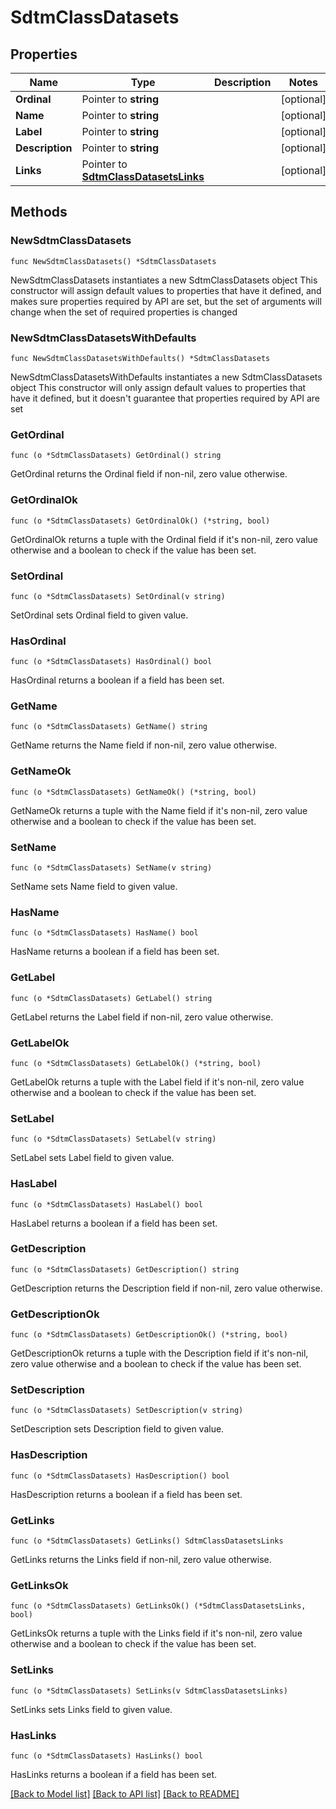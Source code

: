 # SdtmClassDatasets

## Properties

Name | Type | Description | Notes
------------ | ------------- | ------------- | -------------
**Ordinal** | Pointer to **string** |  | [optional] 
**Name** | Pointer to **string** |  | [optional] 
**Label** | Pointer to **string** |  | [optional] 
**Description** | Pointer to **string** |  | [optional] 
**Links** | Pointer to [**SdtmClassDatasetsLinks**](SdtmClassDatasetsLinks.md) |  | [optional] 

## Methods

### NewSdtmClassDatasets

`func NewSdtmClassDatasets() *SdtmClassDatasets`

NewSdtmClassDatasets instantiates a new SdtmClassDatasets object
This constructor will assign default values to properties that have it defined,
and makes sure properties required by API are set, but the set of arguments
will change when the set of required properties is changed

### NewSdtmClassDatasetsWithDefaults

`func NewSdtmClassDatasetsWithDefaults() *SdtmClassDatasets`

NewSdtmClassDatasetsWithDefaults instantiates a new SdtmClassDatasets object
This constructor will only assign default values to properties that have it defined,
but it doesn't guarantee that properties required by API are set

### GetOrdinal

`func (o *SdtmClassDatasets) GetOrdinal() string`

GetOrdinal returns the Ordinal field if non-nil, zero value otherwise.

### GetOrdinalOk

`func (o *SdtmClassDatasets) GetOrdinalOk() (*string, bool)`

GetOrdinalOk returns a tuple with the Ordinal field if it's non-nil, zero value otherwise
and a boolean to check if the value has been set.

### SetOrdinal

`func (o *SdtmClassDatasets) SetOrdinal(v string)`

SetOrdinal sets Ordinal field to given value.

### HasOrdinal

`func (o *SdtmClassDatasets) HasOrdinal() bool`

HasOrdinal returns a boolean if a field has been set.

### GetName

`func (o *SdtmClassDatasets) GetName() string`

GetName returns the Name field if non-nil, zero value otherwise.

### GetNameOk

`func (o *SdtmClassDatasets) GetNameOk() (*string, bool)`

GetNameOk returns a tuple with the Name field if it's non-nil, zero value otherwise
and a boolean to check if the value has been set.

### SetName

`func (o *SdtmClassDatasets) SetName(v string)`

SetName sets Name field to given value.

### HasName

`func (o *SdtmClassDatasets) HasName() bool`

HasName returns a boolean if a field has been set.

### GetLabel

`func (o *SdtmClassDatasets) GetLabel() string`

GetLabel returns the Label field if non-nil, zero value otherwise.

### GetLabelOk

`func (o *SdtmClassDatasets) GetLabelOk() (*string, bool)`

GetLabelOk returns a tuple with the Label field if it's non-nil, zero value otherwise
and a boolean to check if the value has been set.

### SetLabel

`func (o *SdtmClassDatasets) SetLabel(v string)`

SetLabel sets Label field to given value.

### HasLabel

`func (o *SdtmClassDatasets) HasLabel() bool`

HasLabel returns a boolean if a field has been set.

### GetDescription

`func (o *SdtmClassDatasets) GetDescription() string`

GetDescription returns the Description field if non-nil, zero value otherwise.

### GetDescriptionOk

`func (o *SdtmClassDatasets) GetDescriptionOk() (*string, bool)`

GetDescriptionOk returns a tuple with the Description field if it's non-nil, zero value otherwise
and a boolean to check if the value has been set.

### SetDescription

`func (o *SdtmClassDatasets) SetDescription(v string)`

SetDescription sets Description field to given value.

### HasDescription

`func (o *SdtmClassDatasets) HasDescription() bool`

HasDescription returns a boolean if a field has been set.

### GetLinks

`func (o *SdtmClassDatasets) GetLinks() SdtmClassDatasetsLinks`

GetLinks returns the Links field if non-nil, zero value otherwise.

### GetLinksOk

`func (o *SdtmClassDatasets) GetLinksOk() (*SdtmClassDatasetsLinks, bool)`

GetLinksOk returns a tuple with the Links field if it's non-nil, zero value otherwise
and a boolean to check if the value has been set.

### SetLinks

`func (o *SdtmClassDatasets) SetLinks(v SdtmClassDatasetsLinks)`

SetLinks sets Links field to given value.

### HasLinks

`func (o *SdtmClassDatasets) HasLinks() bool`

HasLinks returns a boolean if a field has been set.


[[Back to Model list]](../README.md#documentation-for-models) [[Back to API list]](../README.md#documentation-for-api-endpoints) [[Back to README]](../README.md)


